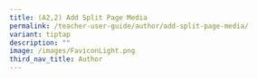 ```yaml
---
title: (A2,2) Add Split Page Media
permalink: /teacher-user-guide/author/add-split-page-media/
variant: tiptap
description: ""
image: /images/FaviconLight.png
third_nav_title: Author
---
```


